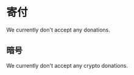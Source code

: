 # 寄付

We currently don't accept any donations.

## 暗号

We currently don't accept any crypto donations.
